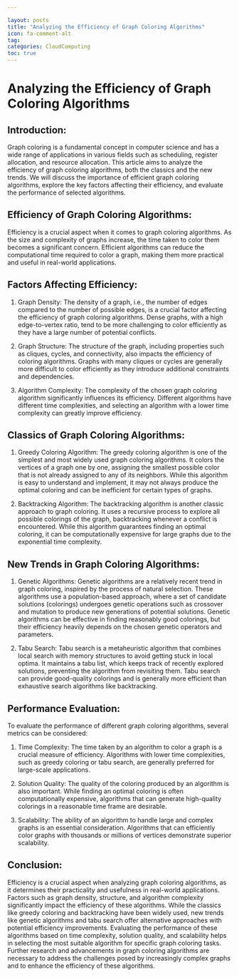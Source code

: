 ```yaml
---

layout: posts
title: "Analyzing the Efficiency of Graph Coloring Algorithms"
icon: fa-comment-alt
tag:      
categories: CloudComputing
toc: true
---
```




# Analyzing the Efficiency of Graph Coloring Algorithms

## Introduction:
Graph coloring is a fundamental concept in computer science and has a wide range of applications in various fields such as scheduling, register allocation, and resource allocation. This article aims to analyze the efficiency of graph coloring algorithms, both the classics and the new trends. We will discuss the importance of efficient graph coloring algorithms, explore the key factors affecting their efficiency, and evaluate the performance of selected algorithms.

## Efficiency of Graph Coloring Algorithms:
Efficiency is a crucial aspect when it comes to graph coloring algorithms. As the size and complexity of graphs increase, the time taken to color them becomes a significant concern. Efficient algorithms can reduce the computational time required to color a graph, making them more practical and useful in real-world applications.

## Factors Affecting Efficiency:
1. Graph Density: The density of a graph, i.e., the number of edges compared to the number of possible edges, is a crucial factor affecting the efficiency of graph coloring algorithms. Dense graphs, with a high edge-to-vertex ratio, tend to be more challenging to color efficiently as they have a large number of potential conflicts.

2. Graph Structure: The structure of the graph, including properties such as cliques, cycles, and connectivity, also impacts the efficiency of coloring algorithms. Graphs with many cliques or cycles are generally more difficult to color efficiently as they introduce additional constraints and dependencies.

3. Algorithm Complexity: The complexity of the chosen graph coloring algorithm significantly influences its efficiency. Different algorithms have different time complexities, and selecting an algorithm with a lower time complexity can greatly improve efficiency.

## Classics of Graph Coloring Algorithms:
1. Greedy Coloring Algorithm: The greedy coloring algorithm is one of the simplest and most widely used graph coloring algorithms. It colors the vertices of a graph one by one, assigning the smallest possible color that is not already assigned to any of its neighbors. While this algorithm is easy to understand and implement, it may not always produce the optimal coloring and can be inefficient for certain types of graphs.

2. Backtracking Algorithm: The backtracking algorithm is another classic approach to graph coloring. It uses a recursive process to explore all possible colorings of the graph, backtracking whenever a conflict is encountered. While this algorithm guarantees finding an optimal coloring, it can be computationally expensive for large graphs due to the exponential time complexity.

## New Trends in Graph Coloring Algorithms:
1. Genetic Algorithms: Genetic algorithms are a relatively recent trend in graph coloring, inspired by the process of natural selection. These algorithms use a population-based approach, where a set of candidate solutions (colorings) undergoes genetic operations such as crossover and mutation to produce new generations of potential solutions. Genetic algorithms can be effective in finding reasonably good colorings, but their efficiency heavily depends on the chosen genetic operators and parameters.

2. Tabu Search: Tabu search is a metaheuristic algorithm that combines local search with memory structures to avoid getting stuck in local optima. It maintains a tabu list, which keeps track of recently explored solutions, preventing the algorithm from revisiting them. Tabu search can provide good-quality colorings and is generally more efficient than exhaustive search algorithms like backtracking.

## Performance Evaluation:
To evaluate the performance of different graph coloring algorithms, several metrics can be considered:

1. Time Complexity: The time taken by an algorithm to color a graph is a crucial measure of efficiency. Algorithms with lower time complexities, such as greedy coloring or tabu search, are generally preferred for large-scale applications.

2. Solution Quality: The quality of the coloring produced by an algorithm is also important. While finding an optimal coloring is often computationally expensive, algorithms that can generate high-quality colorings in a reasonable time frame are desirable.

3. Scalability: The ability of an algorithm to handle large and complex graphs is an essential consideration. Algorithms that can efficiently color graphs with thousands or millions of vertices demonstrate superior scalability.

## Conclusion:
Efficiency is a crucial aspect when analyzing graph coloring algorithms, as it determines their practicality and usefulness in real-world applications. Factors such as graph density, structure, and algorithm complexity significantly impact the efficiency of these algorithms. While the classics like greedy coloring and backtracking have been widely used, new trends like genetic algorithms and tabu search offer alternative approaches with potential efficiency improvements. Evaluating the performance of these algorithms based on time complexity, solution quality, and scalability helps in selecting the most suitable algorithm for specific graph coloring tasks. Further research and advancements in graph coloring algorithms are necessary to address the challenges posed by increasingly complex graphs and to enhance the efficiency of these algorithms.